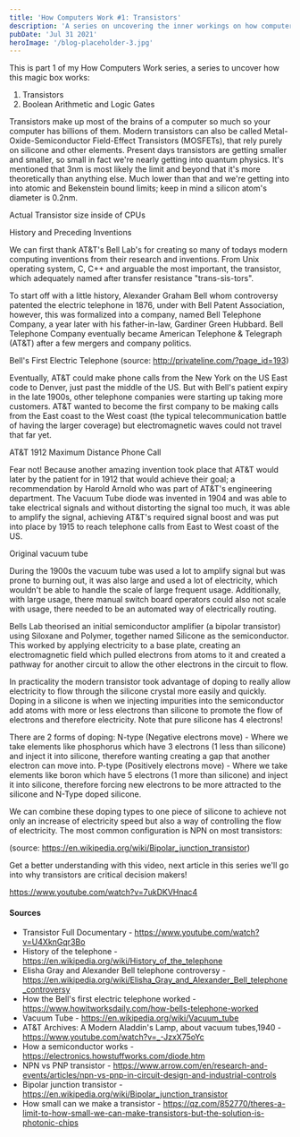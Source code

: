 ```yaml
---
title: 'How Computers Work #1: Transistors'
description: 'A series on uncovering the inner workings on how computers work, bit by bit.'
pubDate: 'Jul 31 2021'
heroImage: '/blog-placeholder-3.jpg'
---
```


This is part 1 of my How Computers Work series, a series to uncover how this magic box works:

1. Transistors
2. Boolean Arithmetic and Logic Gates

Transistors make up most of the brains of a computer so much so your computer has billions of them.  Modern transistors can also be called Metal-Oxide-Semiconductor Field-Effect Transistors (MOSFETs), that rely purely on silicone and other elements. Present days transistors are getting smaller and smaller, so small in fact we're nearly getting into quantum physics. It's mentioned that 3nm is most likely the limit and beyond that it's more theoretically than anything else. Much lower than that and we're getting into into atomic and Bekenstein bound limits; keep in mind a silicon atom's diameter is 0.2nm. 

Actual Transistor size inside of CPUs

History and Preceding Inventions

We can first thank AT&T's Bell Lab's for creating so many of todays modern computing inventions from their research and inventions. From Unix operating system, C, C++ and arguable the most important, the transistor, which adequately named after transfer resistance "trans-sis-tors".

To start off with a little history, Alexander Graham Bell whom controversy patented the electric telephone in 1876, under with Bell Patent Association, however, this was formalized into a company, named Bell Telephone Company, a year later with his father-in-law, Gardiner Green Hubbard. Bell Telephone Company eventually became American Telephone & Telegraph (AT&T) after a few mergers and company politics.

Bell's First Electric Telephone (source: http://privateline.com/?page_id=193)

Eventually, AT&T could make phone calls from the New York on the US East code to Denver, just past the middle of the US. But with Bell's patient expiry in the late 1900s, other telephone companies were starting up taking more customers. AT&T wanted to become the first company to be making calls from the East coast to the West coast (the typical telecommunication battle of having the larger coverage) but electromagnetic waves could not travel that far yet.

AT&T 1912 Maximum Distance Phone Call

Fear not! Because another amazing invention took place that AT&T would later by the patient for in 1912 that would achieve their goal; a recommendation by Harold Arnold who was part of AT&T's engineering department. The Vacuum Tube diode was invented in 1904 and was able to take electrical signals and without distorting the signal too much, it was able to amplify the signal, achieving AT&T's required signal boost and was put into place by 1915 to reach telephone calls from East to West coast of the US.

Original vacuum tube 

During the 1900s the vacuum tube was used a lot to amplify signal but was prone to burning out, it was also large and used a lot of electricity, which wouldn't be able to handle the scale of large frequent usage. Additionally, with large usage, there manual switch board operators could also not scale with usage, there needed to be an automated way of electrically routing.

Bells Lab theorised an initial semiconductor amplifier (a bipolar transistor) using Siloxane and Polymer, together named Silicone as the semiconductor. This worked by applying electricity to a base plate, creating an electromagnetic field which pulled electrons from atoms to it and created a pathway for another circuit to allow the other electrons in the circuit to flow.

In practicality the modern transistor took advantage of doping to really allow electricity to flow through the silicone crystal more easily and quickly. Doping in a silicone is when we injecting impurities into the semiconductor add atoms with more or less electrons than silicone to promote the flow of electrons and therefore electricity. Note that pure silicone has 4 electrons!

There are 2 forms of doping:
N-type (Negative electrons move) - Where we take elements like phosphorus which have 3 electrons (1 less than silicone) and inject it into silicone, therefore wanting creating a gap that another electron can move into. 
P-type (Positively electrons move) - Where we take elements like boron which have 5 electrons (1 more than silicone) and inject it into silicone, therefore forcing new electrons to be more attracted to the silicone and N-Type doped silicone.

We can combine these doping types to one piece of silicone to achieve not only an increase of electricity speed but also a way of controlling the flow of electricity. The most common configuration is NPN on most transistors:

(source: https://en.wikipedia.org/wiki/Bipolar_junction_transistor)

Get a better understanding with this video, next article in this series we'll go into why transistors are critical decision  makers!

https://www.youtube.com/watch?v=7ukDKVHnac4

#### Sources

- Transistor Full Documentary - https://www.youtube.com/watch?v=U4XknGqr3Bo
- History of the telephone - https://en.wikipedia.org/wiki/History_of_the_telephone
- Elisha Gray and Alexander Bell telephone controversy - https://en.wikipedia.org/wiki/Elisha_Gray_and_Alexander_Bell_telephone_controversy
- How the Bell's first electric telephone worked - https://www.howitworksdaily.com/how-bells-telephone-worked
- Vacuum Tube - https://en.wikipedia.org/wiki/Vacuum_tube
- AT&T Archives: A Modern Aladdin's Lamp, about vacuum tubes,1940 - https://www.youtube.com/watch?v=_-JzxX75oYc
- How a semiconductor works - https://electronics.howstuffworks.com/diode.htm
- NPN vs PNP transistor - https://www.arrow.com/en/research-and-events/articles/npn-vs-pnp-in-circuit-design-and-industrial-controls
- Bipolar junction transistor - https://en.wikipedia.org/wiki/Bipolar_junction_transistor
- How small can we make a transistor - https://qz.com/852770/theres-a-limit-to-how-small-we-can-make-transistors-but-the-solution-is-photonic-chips
